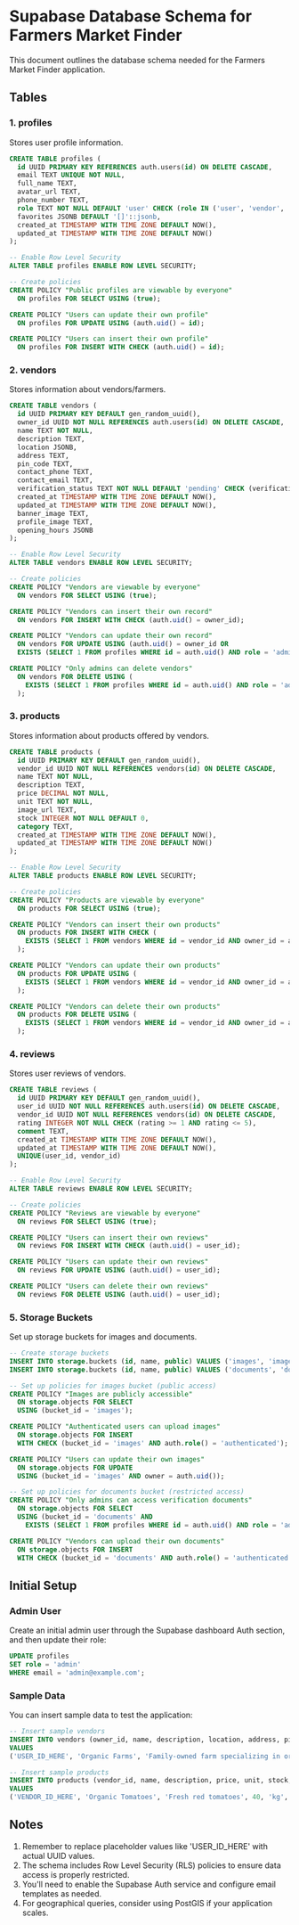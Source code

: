 
# Supabase Database Schema for Farmers Market Finder

This document outlines the database schema needed for the Farmers Market Finder application.

## Tables

### 1. profiles
Stores user profile information.

```sql
CREATE TABLE profiles (
  id UUID PRIMARY KEY REFERENCES auth.users(id) ON DELETE CASCADE,
  email TEXT UNIQUE NOT NULL,
  full_name TEXT,
  avatar_url TEXT,
  phone_number TEXT,
  role TEXT NOT NULL DEFAULT 'user' CHECK (role IN ('user', 'vendor', 'admin')),
  favorites JSONB DEFAULT '[]'::jsonb,
  created_at TIMESTAMP WITH TIME ZONE DEFAULT NOW(),
  updated_at TIMESTAMP WITH TIME ZONE DEFAULT NOW()
);

-- Enable Row Level Security
ALTER TABLE profiles ENABLE ROW LEVEL SECURITY;

-- Create policies
CREATE POLICY "Public profiles are viewable by everyone" 
  ON profiles FOR SELECT USING (true);

CREATE POLICY "Users can update their own profile" 
  ON profiles FOR UPDATE USING (auth.uid() = id);

CREATE POLICY "Users can insert their own profile" 
  ON profiles FOR INSERT WITH CHECK (auth.uid() = id);
```

### 2. vendors
Stores information about vendors/farmers.

```sql
CREATE TABLE vendors (
  id UUID PRIMARY KEY DEFAULT gen_random_uuid(),
  owner_id UUID NOT NULL REFERENCES auth.users(id) ON DELETE CASCADE,
  name TEXT NOT NULL,
  description TEXT,
  location JSONB,
  address TEXT,
  pin_code TEXT,
  contact_phone TEXT,
  contact_email TEXT,
  verification_status TEXT NOT NULL DEFAULT 'pending' CHECK (verification_status IN ('pending', 'verified', 'rejected')),
  created_at TIMESTAMP WITH TIME ZONE DEFAULT NOW(),
  updated_at TIMESTAMP WITH TIME ZONE DEFAULT NOW(),
  banner_image TEXT,
  profile_image TEXT,
  opening_hours JSONB
);

-- Enable Row Level Security
ALTER TABLE vendors ENABLE ROW LEVEL SECURITY;

-- Create policies
CREATE POLICY "Vendors are viewable by everyone" 
  ON vendors FOR SELECT USING (true);

CREATE POLICY "Vendors can insert their own record" 
  ON vendors FOR INSERT WITH CHECK (auth.uid() = owner_id);

CREATE POLICY "Vendors can update their own record" 
  ON vendors FOR UPDATE USING (auth.uid() = owner_id OR 
  EXISTS (SELECT 1 FROM profiles WHERE id = auth.uid() AND role = 'admin'));

CREATE POLICY "Only admins can delete vendors" 
  ON vendors FOR DELETE USING (
    EXISTS (SELECT 1 FROM profiles WHERE id = auth.uid() AND role = 'admin')
  );
```

### 3. products
Stores information about products offered by vendors.

```sql
CREATE TABLE products (
  id UUID PRIMARY KEY DEFAULT gen_random_uuid(),
  vendor_id UUID NOT NULL REFERENCES vendors(id) ON DELETE CASCADE,
  name TEXT NOT NULL,
  description TEXT,
  price DECIMAL NOT NULL,
  unit TEXT NOT NULL,
  image_url TEXT,
  stock INTEGER NOT NULL DEFAULT 0,
  category TEXT,
  created_at TIMESTAMP WITH TIME ZONE DEFAULT NOW(),
  updated_at TIMESTAMP WITH TIME ZONE DEFAULT NOW()
);

-- Enable Row Level Security
ALTER TABLE products ENABLE ROW LEVEL SECURITY;

-- Create policies
CREATE POLICY "Products are viewable by everyone" 
  ON products FOR SELECT USING (true);

CREATE POLICY "Vendors can insert their own products" 
  ON products FOR INSERT WITH CHECK (
    EXISTS (SELECT 1 FROM vendors WHERE id = vendor_id AND owner_id = auth.uid())
  );

CREATE POLICY "Vendors can update their own products" 
  ON products FOR UPDATE USING (
    EXISTS (SELECT 1 FROM vendors WHERE id = vendor_id AND owner_id = auth.uid())
  );

CREATE POLICY "Vendors can delete their own products" 
  ON products FOR DELETE USING (
    EXISTS (SELECT 1 FROM vendors WHERE id = vendor_id AND owner_id = auth.uid())
  );
```

### 4. reviews
Stores user reviews of vendors.

```sql
CREATE TABLE reviews (
  id UUID PRIMARY KEY DEFAULT gen_random_uuid(),
  user_id UUID NOT NULL REFERENCES auth.users(id) ON DELETE CASCADE,
  vendor_id UUID NOT NULL REFERENCES vendors(id) ON DELETE CASCADE,
  rating INTEGER NOT NULL CHECK (rating >= 1 AND rating <= 5),
  comment TEXT,
  created_at TIMESTAMP WITH TIME ZONE DEFAULT NOW(),
  updated_at TIMESTAMP WITH TIME ZONE DEFAULT NOW(),
  UNIQUE(user_id, vendor_id)
);

-- Enable Row Level Security
ALTER TABLE reviews ENABLE ROW LEVEL SECURITY;

-- Create policies
CREATE POLICY "Reviews are viewable by everyone" 
  ON reviews FOR SELECT USING (true);

CREATE POLICY "Users can insert their own reviews" 
  ON reviews FOR INSERT WITH CHECK (auth.uid() = user_id);

CREATE POLICY "Users can update their own reviews" 
  ON reviews FOR UPDATE USING (auth.uid() = user_id);

CREATE POLICY "Users can delete their own reviews" 
  ON reviews FOR DELETE USING (auth.uid() = user_id);
```

### 5. Storage Buckets
Set up storage buckets for images and documents.

```sql
-- Create storage buckets
INSERT INTO storage.buckets (id, name, public) VALUES ('images', 'images', true);
INSERT INTO storage.buckets (id, name, public) VALUES ('documents', 'documents', false);

-- Set up policies for images bucket (public access)
CREATE POLICY "Images are publicly accessible" 
  ON storage.objects FOR SELECT
  USING (bucket_id = 'images');

CREATE POLICY "Authenticated users can upload images" 
  ON storage.objects FOR INSERT
  WITH CHECK (bucket_id = 'images' AND auth.role() = 'authenticated');

CREATE POLICY "Users can update their own images" 
  ON storage.objects FOR UPDATE
  USING (bucket_id = 'images' AND owner = auth.uid());

-- Set up policies for documents bucket (restricted access)
CREATE POLICY "Only admins can access verification documents" 
  ON storage.objects FOR SELECT
  USING (bucket_id = 'documents' AND 
    EXISTS (SELECT 1 FROM profiles WHERE id = auth.uid() AND role = 'admin'));

CREATE POLICY "Vendors can upload their own documents" 
  ON storage.objects FOR INSERT
  WITH CHECK (bucket_id = 'documents' AND auth.role() = 'authenticated');
```

## Initial Setup

### Admin User
Create an initial admin user through the Supabase dashboard Auth section, and then update their role:

```sql
UPDATE profiles 
SET role = 'admin' 
WHERE email = 'admin@example.com';
```

### Sample Data
You can insert sample data to test the application:

```sql
-- Insert sample vendors
INSERT INTO vendors (owner_id, name, description, location, address, pin_code, contact_phone, contact_email, verification_status)
VALUES 
('USER_ID_HERE', 'Organic Farms', 'Family-owned farm specializing in organic produce', '{"lat": 28.6139, "lng": 77.2090}', 'Farm Road, Delhi', '110001', '+91 98765 43210', 'farm@example.com', 'verified');

-- Insert sample products
INSERT INTO products (vendor_id, name, description, price, unit, stock, category)
VALUES 
('VENDOR_ID_HERE', 'Organic Tomatoes', 'Fresh red tomatoes', 40, 'kg', 100, 'vegetables');
```

## Notes

1. Remember to replace placeholder values like 'USER_ID_HERE' with actual UUID values.
2. The schema includes Row Level Security (RLS) policies to ensure data access is properly restricted.
3. You'll need to enable the Supabase Auth service and configure email templates as needed.
4. For geographical queries, consider using PostGIS if your application scales.
